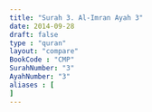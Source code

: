 ```yaml
---
title: "Surah 3. Al-Imran Ayah 3"
date: 2014-09-28
draft: false
type : "quran"
layout: "compare"
BookCode : "CMP"
SurahNumber: "3"
AyahNumber: "3"
aliases : [
]
---
```

